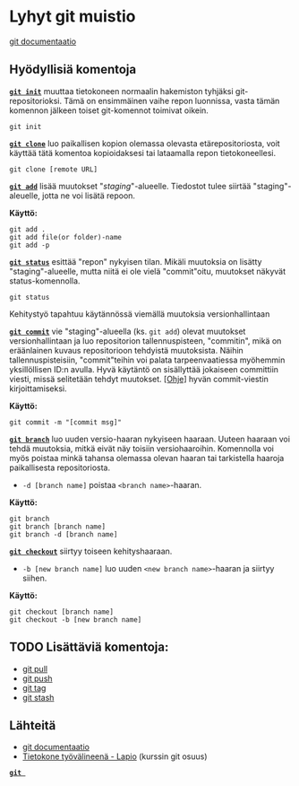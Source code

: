 # Lyhyt git muistio
[git documentaatio](https://git-scm.com/docs/)


## Hyödyllisiä komentoja

**[`git init`](https://git-scm.com/docs/git-init)** muuttaa tietokoneen normaalin hakemiston tyhjäksi git-repositorioksi. Tämä on ensimmäinen vaihe repon luonnissa, vasta tämän komennon jälkeen toiset git-komennot toimivat oikein.

```
git init
```

**[`git clone`](https://git-scm.com/docs/git-clone)** luo paikallisen kopion olemassa olevasta etärepositoriosta, voit käyttää tätä komentoa kopioidaksesi tai lataamalla repon tietokoneellesi.


```
git clone [remote URL]
```

**[`git add`](https://git-scm.com/docs/git-add)** lisää muutokset "*staging*"-alueelle. Tiedostot tulee siirtää "staging"-aleuelle, jotta ne voi lisätä repoon.
  
**Käyttö:**
```
git add .
git add file(or folder)-name
git add -p
```

**[`git status`](https://git-scm.com/docs/git-status)** esittää "repon" nykyisen tilan. Mikäli muutoksia on lisätty "staging"-alueelle, mutta niitä ei ole vielä "commit"oitu, muutokset näkyvät status-komennolla. 

```
git status
```

Kehitystyö tapahtuu käytännössä viemällä muutoksia versionhallintaan 


**[`git commit`](https://git-scm.com/docs/git-commit)** vie "staging"-alueella (ks. `git add`) olevat muutokset versionhallintaan ja luo repositorion tallennuspisteen, "commitin", mikä on eräänlainen kuvaus repositorioon tehdyistä muutoksista. Näihin tallennuspisteisiin, "commit"teihin voi palata tarpeenvaatiessa myöhemmin yksillöllisen ID:n avulla. Hyvä käytäntö on sisällyttää jokaiseen committiin viesti, missä selitetään tehdyt muutokset. [[Ohje]](https://github.com/erlang/otp/wiki/writing-good-commit-messages) hyvän commit-viestin kirjoittamiseksi.

**Käyttö:**
```
git commit -m "[commit msg]"
```

**[`git branch`](https://git-scm.com/docs/git-branch)** luo uuden versio-haaran nykyiseen haaraan. Uuteen haaraan voi tehdä muutoksia, mitkä eivät näy toisiin versiohaaroihin. Komennolla voi myös poistaa minkä tahansa olemassa olevan haaran tai tarkistella haaroja paikallisesta repositoriosta.

* `-d [branch name]` poistaa `<branch name>`-haaran.

**Käyttö:**
```
git branch
git branch [branch name]
git branch -d [branch name]
```

**[`git checkout`](https://git-scm.com/docs/git-checkout)** siirtyy toiseen kehityshaaraan.

* `-b [new branch name]` luo uuden `<new branch name>`-haaran ja siirtyy siihen.

**Käyttö:**
```
git checkout [branch name]
git checkout -b [new branch name]
```


## TODO Lisättäviä komentoja:
- [git pull](https://git-scm.com/docs/git-pull)
- [git push](https://git-scm.com/docs/git-push)
- [git tag]()
- [git stash]() 

## Lähteitä
- [git documentaatio](https://git-scm.com/docs/)
- [Tietokone työvälineenä - Lapio](https://tkt-lapio.github.io/git/) (kurssin git osuus)

<link https://dzone.com/articles/top-20-git-commands-with-examples>
<link https://vm.utu.fi/document/fi_pieni-git-opas.pdf>

 **[`git `]()**
